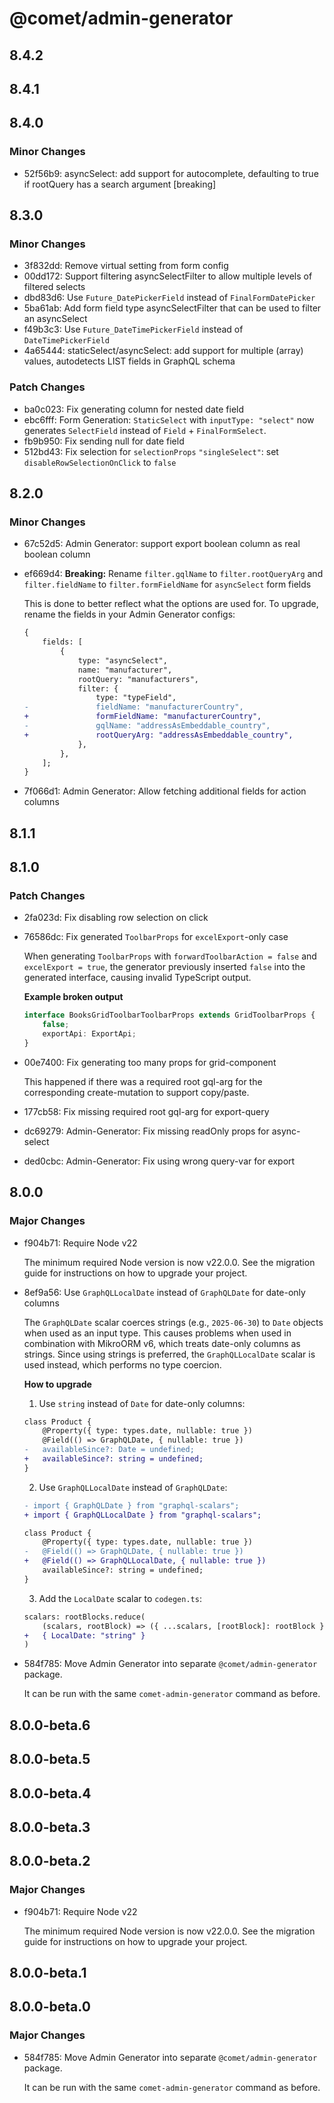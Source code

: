 # @comet/admin-generator

## 8.4.2

## 8.4.1

## 8.4.0

### Minor Changes

- 52f56b9: asyncSelect: add support for autocomplete, defaulting to true if rootQuery has a search argument [breaking]

## 8.3.0

### Minor Changes

- 3f832dd: Remove virtual setting from form config
- 00dd172: Support filtering asyncSelectFilter to allow multiple levels of filtered selects
- dbd83d6: Use `Future_DatePickerField` instead of `FinalFormDatePicker`
- 5ba61ab: Add form field type asyncSelectFilter that can be used to filter an asyncSelect
- f49b3c3: Use `Future_DateTimePickerField` instead of `DateTimePickerField`
- 4a65444: staticSelect/asyncSelect: add support for multiple (array) values, autodetects LIST fields in GraphQL schema

### Patch Changes

- ba0c023: Fix generating column for nested date field
- ebc6fff: Form Generation: `StaticSelect` with `inputType: "select"` now generates `SelectField` instead of `Field` + `FinalFormSelect`.
- fb9b950: Fix sending null for date field
- 512bd43: Fix selection for `selectionProps` `"singleSelect"`: set `disableRowSelectionOnClick` to `false`

## 8.2.0

### Minor Changes

- 67c52d5: Admin Generator: support export boolean column as real boolean column
- ef669d4: **Breaking:** Rename `filter.gqlName` to `filter.rootQueryArg` and `filter.fieldName` to `filter.formFieldName` for `asyncSelect` form fields

    This is done to better reflect what the options are used for.
    To upgrade, rename the fields in your Admin Generator configs:

    ```diff
    {
        fields: [
            {
                type: "asyncSelect",
                name: "manufacturer",
                rootQuery: "manufacturers",
                filter: {
                    type: "typeField",
    -               fieldName: "manufacturerCountry",
    +               formFieldName: "manufacturerCountry",
    -               gqlName: "addressAsEmbeddable_country",
    +               rootQueryArg: "addressAsEmbeddable_country",
                },
            },
        ];
    }
    ```

- 7f066d1: Admin Generator: Allow fetching additional fields for action columns

## 8.1.1

## 8.1.0

### Patch Changes

- 2fa023d: Fix disabling row selection on click
- 76586dc: Fix generated `ToolbarProps` for `excelExport`-only case

    When generating `ToolbarProps` with `forwardToolbarAction = false` and `excelExport = true`, the generator previously inserted `false` into the generated interface, causing invalid TypeScript output.

    **Example broken output**

    ```ts
    interface BooksGridToolbarToolbarProps extends GridToolbarProps {
        false;
        exportApi: ExportApi;
    }
    ```

- 00e7400: Fix generating too many props for grid-component

    This happened if there was a required root gql-arg for the corresponding create-mutation to support copy/paste.

- 177cb58: Fix missing required root gql-arg for export-query
- dc69279: Admin-Generator: Fix missing readOnly props for async-select
- ded0cbc: Admin-Generator: Fix using wrong query-var for export

## 8.0.0

### Major Changes

- f904b71: Require Node v22

    The minimum required Node version is now v22.0.0.
    See the migration guide for instructions on how to upgrade your project.

- 8ef9a56: Use `GraphQLLocalDate` instead of `GraphQLDate` for date-only columns

    The `GraphQLDate` scalar coerces strings (e.g., `2025-06-30`) to `Date` objects when used as an input type.
    This causes problems when used in combination with MikroORM v6, which treats date-only columns as strings.
    Since using strings is preferred, the `GraphQLLocalDate` scalar is used instead, which performs no type coercion.

    **How to upgrade**
    1. Use `string` instead of `Date` for date-only columns:

    ```diff
    class Product {
        @Property({ type: types.date, nullable: true })
        @Field(() => GraphQLDate, { nullable: true })
    -   availableSince?: Date = undefined;
    +   availableSince?: string = undefined;
    }
    ```

    2. Use `GraphQLLocalDate` instead of `GraphQLDate`:

    ```diff
    - import { GraphQLDate } from "graphql-scalars";
    + import { GraphQLLocalDate } from "graphql-scalars";

    class Product {
        @Property({ type: types.date, nullable: true })
    -   @Field(() => GraphQLDate, { nullable: true })
    +   @Field(() => GraphQLLocalDate, { nullable: true })
        availableSince?: string = undefined;
    }
    ```

    3. Add the `LocalDate` scalar to `codegen.ts`:

    ```diff
    scalars: rootBlocks.reduce(
        (scalars, rootBlock) => ({ ...scalars, [rootBlock]: rootBlock }),
    +   { LocalDate: "string" }
    )
    ```

- 584f785: Move Admin Generator into separate `@comet/admin-generator` package.

    It can be run with the same `comet-admin-generator` command as before.

## 8.0.0-beta.6

## 8.0.0-beta.5

## 8.0.0-beta.4

## 8.0.0-beta.3

## 8.0.0-beta.2

### Major Changes

- f904b71: Require Node v22

    The minimum required Node version is now v22.0.0.
    See the migration guide for instructions on how to upgrade your project.

## 8.0.0-beta.1

## 8.0.0-beta.0

### Major Changes

- 584f785: Move Admin Generator into separate `@comet/admin-generator` package.

    It can be run with the same `comet-admin-generator` command as before.

